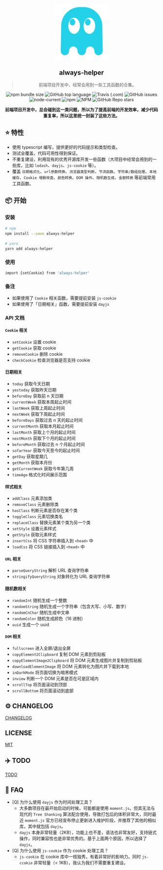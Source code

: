  <div align="center">
 <img align="center" width="180" src="https://github.com/Rabbitzzc/image-hosting-service/blob/master/images/always-avator.png?raw=true" />
  <h2>always-helper</h2>
  <blockquote>前端项目开发中，经常会用到一些工具函数的合集。</blockquote>
  <img alt="npm bundle size" src="https://img.shields.io/bundlephobia/minzip/always-helper">
  <img alt="GitHub top language" src="https://img.shields.io/github/languages/top/Rabbitzzc/always-helper">
  <img alt="Travis (.com)" src="https://img.shields.io/travis/com/Rabbitzzc/always-helper">
  <img alt="GitHub issues" src="https://img.shields.io/github/issues/Rabbitzzc/always-helper">
  <img alt="node-current" src="https://img.shields.io/node/v/always-helper">
  <img alt="npm" src="https://img.shields.io/npm/dm/always-helper">
  <img alt="NPM" src="https://img.shields.io/npm/l/always-helper">
  <img alt="GitHub Repo stars" src="https://img.shields.io/github/stars/Rabbitzzc/always-helper">

<strong>前端项目开发中，总会碰到这一类问题，所以为了提高前端的开发效率，减少代码重复率，所以这里统一封装了这些方法。</strong>
</div>


## ⭐️ 特性

- 使用 typescript 编写，提供更好的代码提示和类型检查。
- 测试全覆盖，代码可用性得到保证。
- 不重复建设，利用现有的优秀开源库开发一些函数（大项目中经常会用到的一些库，比如 `lodash`、`dayjs`、`js-cookie` 等）。
- 覆盖 `日期格式化`、`url参数转换`、`浏览器类型判断`、`节流函数`、`字符串/数组处理`、`本地缓存`、`Cookie 增删改查`、`颜色转换`、`DOM 操作`、`随机数生成`、`金额转换` 等前端常用工具函数。



## 📦 开始

### 安装
```sh
# npm 
npm install --save always-helper

# yarn
yarn add always-helper
```

### 使用

```sh
import {setCookie} from 'always-helper'
```

### 备注

* 如果使用了 `Cookie` 相关函数，需要提前安装 `js-cookie`
* 如果使用了「日期相关」函数，需要提前安装 `dayjs`

### API 文档

#### `Cookie` 相关

* `setCookie` 	设置 cookie
* `getCookie`     获取 cookie
* `removeCookie`    删除 cookie
* `checkCookie`    检查浏览器是否支持 cookie

#### 日期相关

* `today`    获取今天日期
* `yestoday`    获取昨天日期
* `beforeDay`    获取前 n 天日期
* `currentWeek` 获取本周起止时间
* `lastWeek`    获取上周起止时间
* `nextWeek`    获取下周起止时间
* `beforeDays`    获取过去 n 天的起止时间
* `currentMonth`     获取本月起止时间
* `lastMonth`    获取上个月的起止时间
* `nextMonth`    获取下个月的起止时间
* `beforeMonth`    获取过去 n 个月起止时间
* `sofarYear`     获取今天至今的起止时间
* `getDay`    获取星期几
* `getMonth`    获取本月份
* `getCurrentWeek` 获取今年第几周
* `timeAgo`    格式化时间展示范围

#### 样式相关

* `addClass`     元素添加类
* `removeClass`    元素删除类
* `hasClass`     判断元素是否存在某个类
* `toggleClass`    元素切换类名
* `replaceClass`    替换元素某个类为另一个类
* `setStyle`    设置元素样式
* `getStyle`    获取元素样式
* `insertCss`    将 CSS 字符串插入到 `<head>` 中
* `loadCss`     将 CSS 链接插入到 `<head>` 中

#### `URL` 相关

* `parseQueryString`     解析 URL 查询字符串
* `stringifyQueryString`     对象转化为 URL 查询字符串

#### 随机数相关

* `randomInt`    随机生成一个整数
* `randomString`    随机生成一个字符串（包含大写、小写、数字）
* `randomCnChar`     随机生成中文串
* `randomColor`     随机生成颜色（16 进制）
* `uuid`     生成一个 uuid

#### `DOM` 相关

* `fullscreen`    进入全屏/退出全屏
* `copyElement2Clipboard`     复制 DOM 元素到剪贴板
* `copyElementImage2Clipboard`     将 DOM 元素生成图片并复制到剪贴板
* `downloadElementImage`     将 DOM 元素转化为图片并下载到本地
* `inDarkMode`     将页面切换为暗黑模式
* `inview`    判断一个 DOM 元素是否在可是区域内
* `scrollTop`    将页面滚动到顶部
* `scrollBottom`    将页面滚动到底部

## ⚙️ CHANGELOG

[CHANGELOG](./CHANGLOG.md)

## LICENSE

[MIT](./LICENSE)

## ✈️  TODO

[TODO](./TODO.md)

## 🚩 FAQ

* [Q] 为什么使用 `dayjs` 作为时间处理工具？
  * 大多数项目在最开始启动的时候，可能都是使用 `moment.js`。但其无法与现代的 `Tree Shanking` 算法配合使用，导致打包后的体积非常大，同时最近 `moment.js` 官方已经宣布停止更新进入维护阶段，并推荐了其他的相似库，其中就包括 `dayjs`。
  * `dayjs` 本身非常轻量（2KB），功能上也不差，语法也非常友好，支持链式操作，同时兼容性也是非常优秀的。基于上面两个原因，所以选择了 `dayjs`。
* [Q] 为什么使用 `js-cookie` 作为 cookie 处理工具？
  * `js-cookie` 在 cookie 库中一枝独秀，有着非常好的影响力。同时 `js-ccokie` 非常轻量（< 1KB），我认为我们不需要重复建设。
